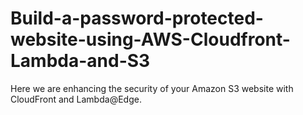 # Build-a-password-protected-website-using-AWS-Cloudfront-Lambda-and-S3
Here we are enhancing the security of your Amazon S3 website with CloudFront and Lambda@Edge.
